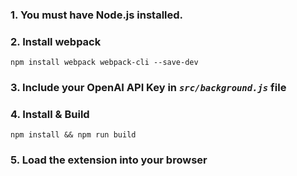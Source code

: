 ### 1. You must have Node.js installed.

### 2. Install webpack 
```
npm install webpack webpack-cli --save-dev
```

### 3. Include your OpenAI API Key in *`src/background.js`* file

### 4. Install & Build 
```
npm install && npm run build
```

### 5. Load the extension into your browser
